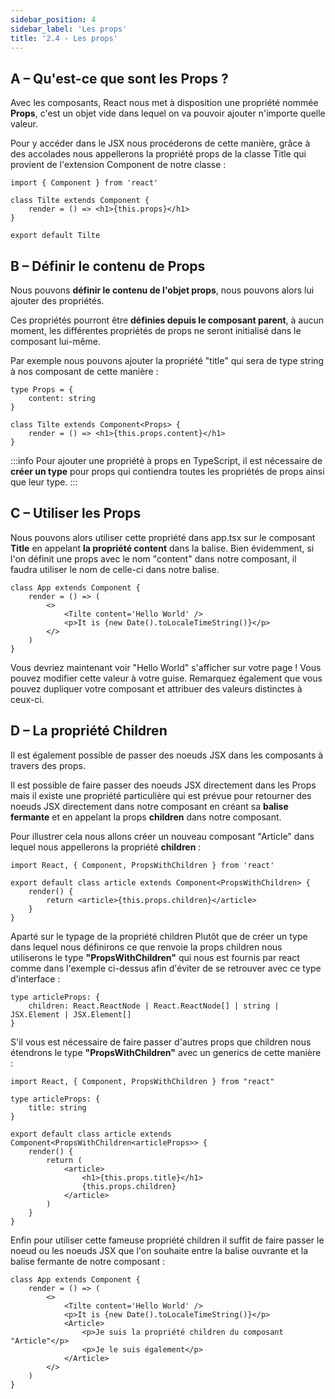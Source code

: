 ```yaml
---
sidebar_position: 4
sidebar_label: 'Les props'
title: '2.4 - Les props'
---
```


## A – Qu'est-ce que sont les Props ?

Avec les composants, React nous met à disposition une propriété nommée **Props**, c'est un objet vide dans lequel on va pouvoir ajouter n'importe quelle valeur.

Pour y accéder dans le JSX nous procéderons de cette manière, grâce à des accolades nous appellerons la propriété props de la classe Title qui provient de l'extension Component de notre classe :

```tsx title=components/title.tsx
import { Component } from 'react'

class Tilte extends Component {
	render = () => <h1>{this.props}</h1>
}

export default Tilte
```

## B – Définir le contenu de Props

Nous pouvons **définir le contenu de l'objet props**, nous pouvons alors lui ajouter des propriétés.

Ces propriétés pourront être **définies depuis le composant parent**, à aucun moment, les différentes propriétés de props ne seront initialisé dans le composant lui-même.

Par exemple nous pouvons ajouter la propriété "title" qui sera de type string à nos composant de cette manière :

```tsx title=components/title.tsx
type Props = {
	content: string
}

class Tilte extends Component<Props> {
	render = () => <h1>{this.props.content}</h1>
}
```

:::info
Pour ajouter une propriété à props en TypeScript, il est nécessaire de **créer un type** pour props qui contiendra toutes les propriétés de props ainsi que leur type.
:::

## C – Utiliser les Props

Nous pouvons alors utiliser cette propriété dans app.tsx sur le composant **Title** en appelant **la propriété content** dans la balise. Bien évidemment, si l'on définit une props avec le nom "content" dans notre composant, il faudra utiliser le nom de celle-ci dans notre balise.

```tsx title=components/title.tsx
class App extends Component {
	render = () => (
		<>
			<Tilte content='Hello World' />
			<p>It is {new Date().toLocaleTimeString()}</p>
		</>
	)
}
```

Vous devriez maintenant voir "Hello World" s'afficher sur votre page !
Vous pouvez modifier cette valeur à votre guise. Remarquez également que vous pouvez dupliquer votre composant et attribuer des valeurs distinctes à ceux-ci.

## D – La propriété Children

Il est également possible de passer des noeuds JSX dans les composants à travers des props.

Il est possible de faire passer des noeuds JSX directement dans les Props mais il existe une propriété particulière qui est prévue pour retourner des noeuds JSX directement dans notre composant en créant sa **balise fermante** et en appelant la props **children** dans notre composant.

Pour illustrer cela nous allons créer un nouveau composant "Article" dans lequel nous appellerons la propriété **children** :

```tsx title=components/article.tsx
import React, { Component, PropsWithChildren } from 'react'

export default class article extends Component<PropsWithChildren> {
	render() {
		return <article>{this.props.children}</article>
	}
}
```

Aparté sur le typage de la propriété children
Plutôt que de créer un type dans lequel nous définirons ce que renvoie la props children nous utiliserons le type **"PropsWithChildren"** qui nous est fournis par react comme dans l'exemple ci-dessus afin d'éviter de se retrouver avec ce type d'interface :

```tsx title=components/article.tsx
type articleProps: {
	children: React.ReactNode | React.ReactNode[] | string | JSX.Element | JSX.Element[]
}
```

S'il vous est nécessaire de faire passer d'autres props que children nous étendrons le type **"PropsWithChildren"** avec un generics de cette manière :

```tsx title=components/article.tsx
import React, { Component, PropsWithChildren } from "react"

type articleProps: {
	title: string
}

export default class article extends Component<PropsWithChildren<articleProps>> {
	render() {
		return (
			<article>
				<h1>{this.props.title}</h1>
				{this.props.children}
			</article>
		)
	}
}

```

Enfin pour utiliser cette fameuse propriété children il suffit de faire passer le noeud ou les noeuds JSX que l'on souhaite entre la balise ouvrante et la balise fermante de notre composant :

```tsx title=app.tsx
class App extends Component {
	render = () => (
		<>
			<Tilte content='Hello World' />
			<p>It is {new Date().toLocaleTimeString()}</p>
			<Article>
				<p>Je suis la propriété children du composant "Article"</p>
				<p>Je le suis également</p>
			</Article>
		</>
	)
}
```

